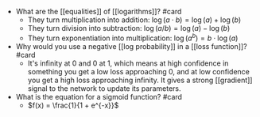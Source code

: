 - What are the [[equalities]] of [[logarithms]]? #card
    - They turn multiplication into addition: $\log(a \cdot b) = \log(a) + \log(b)$
    - They turn division into subtraction: $\log(a / b) = \log(a) - \log(b)$
    - They turn exponentiation into multiplication: $\log(a^b) = b \cdot \log(a)$
- Why would you use a negative [[log probability]] in a [[loss function]]? #card
    - It's infinity at 0 and 0 at 1, which means at high confidence in something you get a low loss approaching 0, and at low confidence you get a high loss approaching infinity. It gives a strong [[gradient]] signal to the network to update its parameters.
- What is the equation for a sigmoid function? #card
    - $f(x) = \frac{1}{1 + e^{-x}}$
